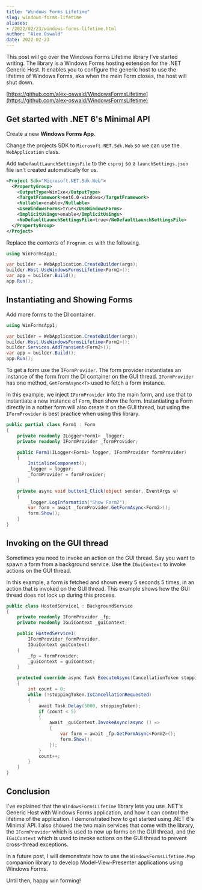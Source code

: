 ```yaml
---
title: "Windows Forms Lifetime"
slug: windows-forms-lifetime
aliases:
- /2022/02/23/windows-forms-lifetime.html
author: "Alex Oswald"
date: 2022-02-23
---
```



This post will go over the Windows Forms Lifetime library I've started writing. The library is a Windows Forms hosting extension for the .NET Generic Host. It enables you to configure the generic host to use the lifetime of Windows Forms, aka when the main Form closes, the host will shut down.

[https://github.com/alex-oswald/WindowsFormsLifetime](https://github.com/alex-oswald/WindowsFormsLifetime)


## Get started with .NET 6's Minimal API

Create a new **Windows Forms App**.

Change the projects SDK to `Microsoft.NET.Sdk.Web` so we can use the `WebApplication` class.

Add `NoDefaultLaunchSettingsFile` to the `csproj` so a `launchSettings.json` file isn't created automatically for us.

```xml
<Project Sdk="Microsoft.NET.Sdk.Web">
  <PropertyGroup>
    <OutputType>WinExe</OutputType>
    <TargetFramework>net6.0-windows</TargetFramework>
    <Nullable>enable</Nullable>
    <UseWindowsForms>true</UseWindowsForms>
    <ImplicitUsings>enable</ImplicitUsings>
    <NoDefaultLaunchSettingsFile>true</NoDefaultLaunchSettingsFile>
  </PropertyGroup>
</Project>
```

Replace the contents of `Program.cs` with the following.

```csharp
using WinFormsApp1;

var builder = WebApplication.CreateBuilder(args);
builder.Host.UseWindowsFormsLifetime<Form1>();
var app = builder.Build();
app.Run();
```


## Instantiating and Showing Forms

Add more forms to the DI container.

```csharp
using WinFormsApp1;

var builder = WebApplication.CreateBuilder(args);
builder.Host.UseWindowsFormsLifetime<Form1>();
builder.Services.AddTransient<Form2>();
var app = builder.Build();
app.Run();
```

To get a form use the `IFormProvider`. The form provider instantiates an instance of the form from the DI container on the GUI thread. `IFormProvider` has one method, `GetFormAsync<T>` used to fetch a form instance.

In this example, we inject `IFormProvider` into the main form, and use that to instantiate a new instance of `Form`, then show the form. Instantiating a Form directly in a nother form will also create it on the GUI thread, but using the `IFormProvider` is best practice when using this library.

```csharp
public partial class Form1 : Form
{
    private readonly ILogger<Form1> _logger;
    private readonly IFormProvider _formProvider;

    public Form1(ILogger<Form1> logger, IFormProvider formProvider)
    {
        InitializeComponent();
        _logger = logger;
        _formProvider = formProvider;
    }

    private async void button1_Click(object sender, EventArgs e)
    {
        _logger.LogInformation("Show Form2");
        var form = await _formProvider.GetFormAsync<Form2>();
        form.Show();
    }
}
```


## Invoking on the GUI thread

Sometimes you need to invoke an action on the GUI thread. Say you want to spawn a form from a background service. Use the `IGuiContext` to invoke
actions on the GUI thread.

In this example, a form is fetched and shown every 5 seconds 5 times, in an action that is invoked on the GUI thread. This example shows how the GUI thread does not lock up during this process.

```csharp
public class HostedService1 : BackgroundService
{
    private readonly IFormProvider _fp;
    private readonly IGuiContext _guiContext;

    public HostedService1(
        IFormProvider formProvider,
        IGuiContext guiContext)
    {
        _fp = formProvider;
        _guiContext = guiContext;
    }

    protected override async Task ExecuteAsync(CancellationToken stoppingToken)
    {
        int count = 0;
        while (!stoppingToken.IsCancellationRequested)
        {
            await Task.Delay(5000, stoppingToken);
            if (count < 5)
            {
                await _guiContext.InvokeAsync(async () =>
                {
                    var form = await _fp.GetFormAsync<Form2>();
                    form.Show();
                });
            }
            count++;
        }
    }
}
```


## Conclusion

I've explained that the `WindowsFormsLifetime` library lets you use .NET's Generic Host with Windows Forms application, and how it can control the lifetime of the application. I demonstrated how to get started using .NET 6's Minimal API. I also showed the two main services that come with the library, the `IFormProvider` which is used to new up forms on the GUI thread, and the `IGuiContext` which is used to invoke actions on the GUI thread to prevent cross-thread exceptions.

In a future post, I will demonstrate how to use the `WindowsFormsLifetime.Mvp` companion library to develop Model-View-Presenter applications using Windows Forms.

Until then, happy win forming!